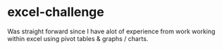 # excel-challenge

Was straight forward since I have alot of experience from work working within excel using pivot tables & graphs / charts.